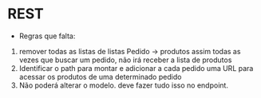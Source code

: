 # REST
- Regras que falta:
1) remover todas as listas de listas
    Pedido -> produtos
   assim todas as vezes que buscar um pedido, não irá receber a lista de produtos
2) Identificar o path  para montar e  adicionar a cada pedido uma URL para acessar os produtos de uma determinado pedido
3) Não poderá alterar o modelo. deve fazer tudo isso no endpoint.
